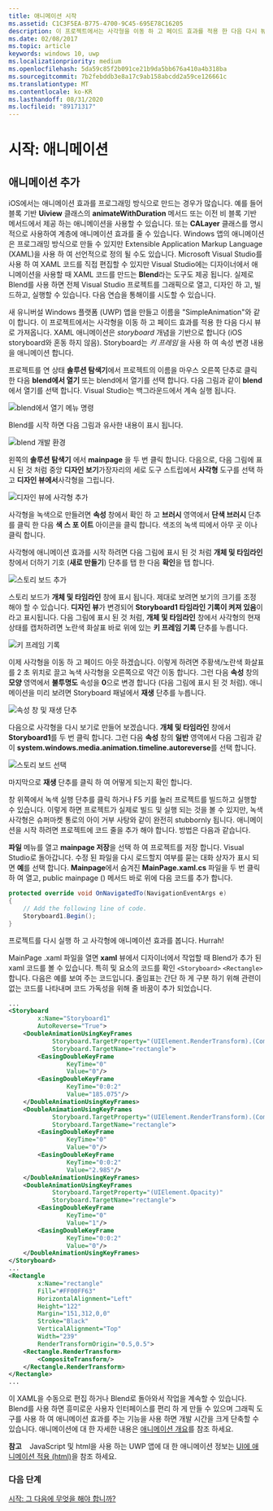 ```yaml
---
title: 애니메이션 시작
ms.assetid: C1C3F5EA-B775-4700-9C45-695E78C16205
description: 이 프로젝트에서는 사각형을 이동 하 고 페이드 효과를 적용 한 다음 다시 뷰로 가져옵니다.
ms.date: 02/08/2017
ms.topic: article
keywords: windows 10, uwp
ms.localizationpriority: medium
ms.openlocfilehash: 5da59c85f2b091ce21b9da5bb676a410a4b318ba
ms.sourcegitcommit: 7b2febddb3e8a17c9ab158abcdd2a59ce126661c
ms.translationtype: MT
ms.contentlocale: ko-KR
ms.lasthandoff: 08/31/2020
ms.locfileid: "89171317"
---
```

# <a name="getting-started-animation"></a>시작: 애니메이션


## <a name="adding-animations"></a>애니메이션 추가

iOS에서는 애니메이션 효과를 프로그래밍 방식으로 만드는 경우가 많습니다. 예를 들어 블록 기반 **Uiview** 클래스의 **animateWithDuration** 메서드 또는 이전 비 블록 기반 메서드에서 제공 하는 애니메이션을 사용할 수 있습니다. 또는 **CALayer** 클래스를 명시적으로 사용하여 계층에 애니메이션 효과를 줄 수 있습니다. Windows 앱의 애니메이션은 프로그래밍 방식으로 만들 수 있지만 Extensible Application Markup Language (XAML)을 사용 하 여 선언적으로 정의 될 수도 있습니다. Microsoft Visual Studio를 사용 하 여 XAML 코드를 직접 편집할 수 있지만 Visual Studio에는 디자이너에서 애니메이션을 사용할 때 XAML 코드를 만드는 **Blend**라는 도구도 제공 됩니다. 실제로 Blend를 사용 하면 전체 Visual Studio 프로젝트를 그래픽으로 열고, 디자인 하 고, 빌드하고, 실행할 수 있습니다. 다음 연습을 통해이를 시도할 수 있습니다.

새 유니버설 Windows 플랫폼 (UWP) 앱을 만들고 이름을 "SimpleAnimation"와 같이 합니다. 이 프로젝트에서는 사각형을 이동 하 고 페이드 효과를 적용 한 다음 다시 뷰로 가져옵니다. XAML 애니메이션은 *storyboard* 개념을 기반으로 합니다 (iOS storyboard와 혼동 하지 않음). Storyboard는 *키 프레임* 을 사용 하 여 속성 변경 내용을 애니메이션 합니다.

프로젝트를 연 상태 **솔루션 탐색기**에서 프로젝트의 이름을 마우스 오른쪽 단추로 클릭 한 다음 **blend에서 열기** 또는 blend에서 열기를 선택 합니다. 다음 그림과 같이 **blend**에서 열기를 선택 합니다. Visual Studio는 백그라운드에서 계속 실행 됩니다.

![blend에서 열기 메뉴 명령](images/ios-to-uwp/vs-open-in-blend.png)

Blend를 시작 하면 다음 그림과 유사한 내용이 표시 됩니다.

![blend 개발 환경](images/ios-to-uwp/blend-1.png)

왼쪽의 **솔루션 탐색기** 에서 **mainpage** 을 두 번 클릭 합니다. 다음으로, 다음 그림에 표시 된 것 처럼 중앙 **디자인 보기**가장자리의 세로 도구 스트립에서 **사각형** 도구를 선택 하 고 **디자인 뷰에서**사각형을 그립니다.

![디자인 뷰에 사각형 추가](images/ios-to-uwp/blend-2.png)

사각형을 녹색으로 만들려면 **속성** 창에서 확인 하 고 **브러시** 영역에서 **단색 브러시** 단추를 클릭 한 다음 **색 스 포 이트** 아이콘을 클릭 합니다. 색조의 녹색 띠에서 아무 곳 이나 클릭 합니다.

사각형에 애니메이션 효과를 시작 하려면 다음 그림에 표시 된 것 처럼 **개체 및 타임라인** 창에서 더하기 기호 (**새로 만들기**) 단추를 탭 한 다음 **확인**을 탭 합니다.

![스토리 보드 추가](images/ios-to-uwp/blend-3.png)

스토리 보드가 **개체 및 타임라인** 창에 표시 됩니다. 제대로 보려면 보기의 크기를 조정 해야 할 수 있습니다. **디자인 뷰**가 변경되어 **Storyboard1 타임라인 기록이 켜져 있음**이라고 표시됩니다. 다음 그림에 표시 된 것 처럼, **개체 및 타임라인** 창에서 사각형의 현재 상태를 캡처하려면 노란색 화살표 바로 위에 있는 **키 프레임 기록** 단추를 누릅니다.

![키 프레임 기록](images/ios-to-uwp/blend-4.png)

이제 사각형을 이동 하 고 페이드 아웃 하겠습니다. 이렇게 하려면 주황색/노란색 화살표를 2 초 위치로 끌고 녹색 사각형을 오른쪽으로 약간 이동 합니다. 그런 다음 **속성** 창의 **모양** 영역에서 **불투명도** 속성을 **0**으로 변경 합니다 (다음 그림에 표시 된 것 처럼). 애니메이션을 미리 보려면 Storyboard 패널에서 **재생** 단추를 누릅니다.

![속성 창 및 재생 단추](images/ios-to-uwp/blend-5.png)

다음으로 사각형을 다시 보기로 만들어 보겠습니다. **개체 및 타임라인** 창에서 **Storyboard1**를 두 번 클릭 합니다. 그런 다음 **속성** 창의 **일반** 영역에서 다음 그림과 같이 **system.windows.media.animation.timeline.autoreverse**를 선택 합니다.

![스토리 보드 선택](images/ios-to-uwp/blend-6.png)

마지막으로 **재생** 단추를 클릭 하 여 어떻게 되는지 확인 합니다.

창 위쪽에서 녹색 실행 단추를 클릭 하거나 F5 키를 눌러 프로젝트를 빌드하고 실행할 수 있습니다. 이렇게 하면 프로젝트가 실제로 빌드 및 실행 되는 것을 볼 수 있지만, 녹색 사각형은 슈퍼마켓 통로의 아이 거부 사탕와 같이 완전히 stubbornly 됩니다. 애니메이션을 시작 하려면 프로젝트에 코드 줄을 추가 해야 합니다. 방법은 다음과 같습니다.

**파일** 메뉴를 열고 **mainpage 저장**을 선택 하 여 프로젝트를 저장 합니다. Visual Studio로 돌아갑니다. 수정 된 파일을 다시 로드할지 여부를 묻는 대화 상자가 표시 되 면 **예**를 선택 합니다. **Mainpage**에서 숨겨진 **MainPage.xaml.cs** 파일을 두 번 클릭 하 여 열고, public mainpage () 메서드 바로 위에 다음 코드를 추가 합니다.

```csharp
protected override void OnNavigatedTo(NavigationEventArgs e)
{
    // Add the following line of code.
    Storyboard1.Begin();
}
```

프로젝트를 다시 실행 하 고 사각형에 애니메이션 효과를 봅니다. Hurrah!

MainPage .xaml 파일을 열면 **xaml** 뷰에서 디자이너에서 작업할 때 Blend가 추가 된 xaml 코드를 볼 수 있습니다. 특히 및 요소의 코드를 확인 `<Storyboard>` `<Rectangle>` 합니다. 다음은 예를 보여 주는 코드입니다. 줄임표는 간단 하 게 구분 하기 위해 관련이 없는 코드를 나타내며 코드 가독성을 위해 줄 바꿈이 추가 되었습니다.

```xml
...
<Storyboard 
        x:Name="Storyboard1" 
        AutoReverse="True">
    <DoubleAnimationUsingKeyFrames 
            Storyboard.TargetProperty="(UIElement.RenderTransform).(CompositeTransform.TranslateX)"
            Storyboard.TargetName="rectangle">
        <EasingDoubleKeyFrame 
                KeyTime="0" 
                Value="0"/>
        <EasingDoubleKeyFrame 
                KeyTime="0:0:2" 
                Value="185.075"/>
    </DoubleAnimationUsingKeyFrames>
    <DoubleAnimationUsingKeyFrames 
            Storyboard.TargetProperty="(UIElement.RenderTransform).(CompositeTransform.TranslateY)" 
            Storyboard.TargetName="rectangle">
        <EasingDoubleKeyFrame 
                KeyTime="0" 
                Value="0"/>
        <EasingDoubleKeyFrame 
                KeyTime="0:0:2" 
                Value="2.985"/>
    </DoubleAnimationUsingKeyFrames>
    <DoubleAnimationUsingKeyFrames 
            Storyboard.TargetProperty="(UIElement.Opacity)" 
            Storyboard.TargetName="rectangle">
        <EasingDoubleKeyFrame 
                KeyTime="0" 
                Value="1"/>
        <EasingDoubleKeyFrame 
                KeyTime="0:0:2"
                Value="0"/>
    </DoubleAnimationUsingKeyFrames>
</Storyboard>
...
<Rectangle 
        x:Name="rectangle" 
        Fill="#FF00FF63" 
        HorizontalAlignment="Left" 
        Height="122" 
        Margin="151,312,0,0" 
        Stroke="Black" 
        VerticalAlignment="Top" 
        Width="239" 
        RenderTransformOrigin="0.5,0.5">
    <Rectangle.RenderTransform>
        <CompositeTransform/>
    </Rectangle.RenderTransform>
</Rectangle>
...
```

이 XAML을 수동으로 편집 하거나 Blend로 돌아와서 작업을 계속할 수 있습니다. Blend를 사용 하면 흥미로운 사용자 인터페이스를 편리 하 게 만들 수 있으며 그래픽 도구를 사용 하 여 애니메이션 효과를 주는 기능을 사용 하면 개발 시간을 크게 단축할 수 있습니다. 애니메이션에 대 한 자세한 내용은 [애니메이션 개요](../design/motion/xaml-animation.md)를 참조 하세요.

**참고**    <span class="legacy-term">JavaScript 및 html을 사용 하는 UWP 앱</span>에 대 한 애니메이션 정보는 [UI에 애니메이션 적용 (html)](/previous-versions/windows/apps/hh465165(v=win.10))을 참조 하세요.

### <a name="next-step"></a>다음 단계

[시작: 그 다음에 무엇을 해야 합니까?](getting-started-what-next.md)
